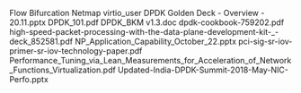 Flow Bifurcation
Netmap
virtio_user
DPDK Golden Deck - Overview - 20.11.pptx
DPDK_101.pdf
DPDK_BKM v1.3.doc
dpdk-cookbook-759202.pdf
high-speed-packet-processing-with-the-data-plane-development-kit-_-deck_852581.pdf
NP_Application_Capability_October_22.pptx
pci-sig-sr-iov-primer-sr-iov-technology-paper.pdf
Performance_Tuning_via_Lean_Measurements_for_Acceleration_of_Network_Functions_Virtualization.pdf
Updated-India-DPDK-Summit-2018-May-NIC-Perfo.pptx
